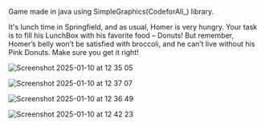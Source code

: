 Game made in java using SimpleGraphics(CodeforAll_) library.

It's lunch time in Springfield, and as usual, Homer is very hungry. 
Your task is to fill his LunchBox with his favorite food – Donuts! 
But remember, Homer’s belly won’t be satisfied with broccoli, and he can’t live without his Pink Donuts. Make sure you get it right!

![Screenshot 2025-01-10 at 12 35 05](https://github.com/user-attachments/assets/72f56c4a-b66a-481f-97be-e93e527c48d6)

![Screenshot 2025-01-10 at 12 37 07](https://github.com/user-attachments/assets/33a695cb-5fd8-4f2a-8125-857236f798ff)

![Screenshot 2025-01-10 at 12 36 49](https://github.com/user-attachments/assets/5c34b287-34f5-4d82-9683-350aef6c98b6)

![Screenshot 2025-01-10 at 12 42 23](https://github.com/user-attachments/assets/9a714fc0-6d99-41b1-971e-915bd45bdc7f)

